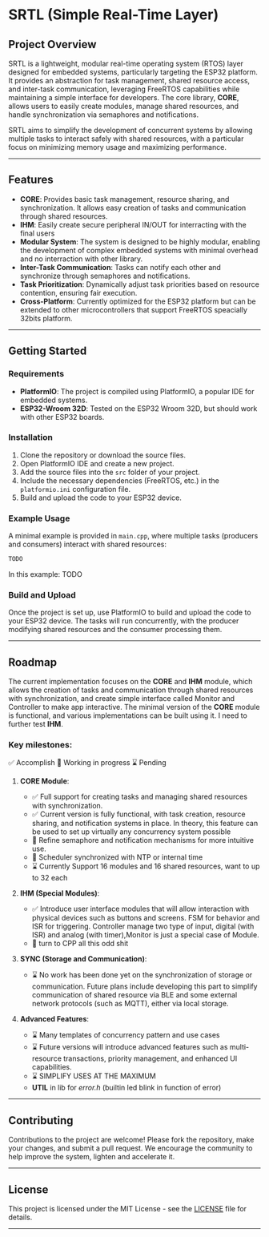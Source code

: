 # SRTL (Simple Real-Time Layer)

## Project Overview

SRTL is a lightweight, modular real-time operating system (RTOS) layer designed for embedded systems, particularly targeting the ESP32 platform. It provides an abstraction for task management, shared resource access, and inter-task communication, leveraging FreeRTOS capabilities while maintaining a simple interface for developers. The core library, **CORE**, allows users to easily create modules, manage shared resources, and handle synchronization via semaphores and notifications.

SRTL aims to simplify the development of concurrent systems by allowing multiple tasks to interact safely with shared resources, with a particular focus on minimizing memory usage and maximizing performance.

---

## Features

- **CORE**: Provides basic task management, resource sharing, and synchronization. It allows easy creation of tasks and communication through shared resources.
- **IHM**: Easily create secure peripheral IN/OUT for interracting with the final users
- **Modular System**: The system is designed to be highly modular, enabling the development of complex embedded systems with minimal overhead and no interraction with other library.
- **Inter-Task Communication**: Tasks can notify each other and synchronize through semaphores and notifications.
- **Task Prioritization**: Dynamically adjust task priorities based on resource contention, ensuring fair execution.
- **Cross-Platform**: Currently optimized for the ESP32 platform but can be extended to other microcontrollers that support FreeRTOS speacially 32bits platform.

---

## Getting Started

### Requirements

- **PlatformIO**: The project is compiled using PlatformIO, a popular IDE for embedded systems.
- **ESP32-Wroom 32D**: Tested on the ESP32 Wroom 32D, but should work with other ESP32 boards.

### Installation

1. Clone the repository or download the source files.
2. Open PlatformIO IDE and create a new project.
3. Add the source files into the `src` folder of your project.
4. Include the necessary dependencies (FreeRTOS, etc.) in the `platformio.ini` configuration file.
5. Build and upload the code to your ESP32 device.

### Example Usage

A minimal example is provided in `main.cpp`, where multiple tasks (producers and consumers) interact with shared resources:

```cpp
TODO
```

In this example:
TODO


### Build and Upload
Once the project is set up, use PlatformIO to build and upload the code to your ESP32 device. The tasks will run concurrently, with the producer modifying shared resources and the consumer processing them.

---

## Roadmap

The current implementation focuses on the **CORE** and **IHM** module, which allows the creation of tasks and communication through shared resources with synchronization, and create simple interface called Monitor and Controller to make app interactive. The minimal version of the **CORE** module is functional, and various implementations can be built using it. I need to further test **IHM**.

### Key milestones:

✅ Accomplish 📝 Working in progress ⌛ Pending

1. **CORE Module**: 
   - ✅ Full support for creating tasks and managing shared resources with synchronization.
   - ✅ Current version is fully functional, with task creation, resource sharing, and notification systems in place. In theory, this feature can be used to set up virtually any concurrency system possible 
   - 📝 Refine semaphore and notification mechanisms for more intuitive use.
   - 📝 Scheduler synchronized with NTP or internal time
   - ⌛  Currently Support 16 modules and 16 shared resources, want to up to 32 each

2. **IHM (Special Modules)**: 
   - ✅  Introduce user interface modules that will allow interaction with physical devices such as buttons and screens. FSM for behavior and ISR for triggering. Controller manage two type of input, digital (with ISR) and analog (with timer),Monitor is just a special case of Module.
   - 📝 turn to CPP all this odd shit

3. **SYNC (Storage and Communication)**: 
   - ⌛ No work has been done yet on the synchronization of storage or communication. Future plans include developing this part to simplify communication of shared resource via BLE and some external network protocols (such as MQTT), either via local storage.

4. **Advanced Features**:
   - ⌛ Many templates of concurrency pattern and use cases
   - ⌛ Future versions will introduce advanced features such as multi-resource transactions, priority management, and enhanced UI capabilities.
   - ⌛ SIMPLIFY USES AT THE MAXIMUM
   - **UTIL** in lib for *error.h* (builtin led blink in function of error)

---

## Contributing

Contributions to the project are welcome! Please fork the repository, make your changes, and submit a pull request. We encourage the community to help improve the system, lighten and accelerate it.

---

## License

This project is licensed under the MIT License - see the [LICENSE](LICENSE) file for details.

--- 
